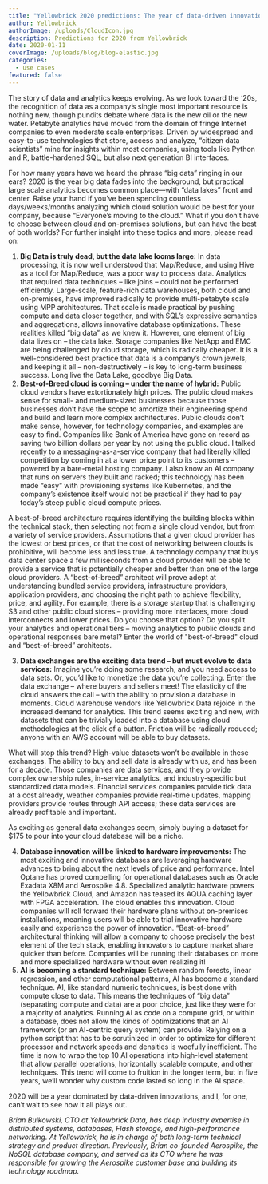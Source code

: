 ```yaml
---
title: "Yellowbrick 2020 predictions: The year of data-driven innovations"
author: Yellowbrick
authorImage: /uploads/CloudIcon.jpg
description: Predictions for 2020 from Yellowbrick
date: 2020-01-11
coverImage: /uploads/blog/blog-elastic.jpg
categories:
  - use cases
featured: false
---
```

The story of data and analytics keeps evolving. As we look toward the ‘20s, the recognition of data as a company’s single most important resource is nothing new, though pundits debate where data is the new oil or the new water. Petabyte analytics have moved from the domain of fringe Internet companies to even moderate scale enterprises. Driven by widespread and easy-to-use technologies that store, access and analyze, “citizen data scientists” mine for insights within most companies, using tools like Python and R, battle-hardened SQL, but also next generation BI interfaces.

For how many years have we heard the phrase “big data” ringing in our ears? 2020 is the year big data fades into the background, but practical large scale analytics becomes common place—with  “data lakes” front and center. Raise your hand if you’ve been spending countless days/weeks/months analyzing which cloud solution would be best for your company, because “Everyone’s moving to the cloud.” What if you don’t have to choose between cloud and on-premises solutions, but can have the best of both worlds? For further insight into these topics and more, please read on:  

1. **Big Data is truly dead, but the data lake looms large:** In data processing, it is now well understood that Map/Reduce, and using Hive as a tool for Map/Reduce, was a poor way to process data. Analytics that required data techniques – like joins – could not be performed efficiently. Large-scale, feature-rich data warehouses, both cloud and on-premises, have improved radically to provide multi-petabyte scale using MPP architectures. That scale is made practical by pushing compute and data closer together, and with SQL’s expressive semantics and aggregations, allows innovative database optimizations. These realities killed “big data” as we knew it. However, one element of big data lives on – the data lake. Storage companies like NetApp and EMC are being challenged by cloud storage, which is radically cheaper. It is a well-considered best practice that data is a company’s crown jewels, and keeping it all – non-destructively – is key to long-term business success. Long live the Data Lake, goodbye Big Data.
2. **Best-of-Breed cloud is coming – under the name of hybrid:** Public cloud vendors have extortionately high prices. The public cloud makes sense for small- and medium-sized businesses because those businesses don’t have the scope to amortize their engineering spend and build and learn more complex architectures. Public clouds don’t make sense, however, for technology companies, and examples are easy to find. Companies like Bank of America have gone on record as saving two billion dollars per year by not using the public cloud. I talked recently to a messaging-as-a-service company that had literally killed competition by coming in at a lower price point to its customers – powered by a bare-metal hosting company. I also know an AI company that runs on servers they built and racked; this technology has been made “easy” with provisioning systems like Kubernetes, and the company’s existence itself would not be practical if they had to pay today’s steep public cloud compute prices. 

 A best-of-breed architecture requires identifying the building blocks within the technical stack, then selecting not from a single cloud vendor, but from a variety of service providers. Assumptions that a given cloud provider has the lowest or best prices, or that the cost of networking between clouds is prohibitive, will become less and less true. A technology company that buys data center space a few milliseconds from a cloud provider will be able to provide a service that is potentially cheaper and better than one of the large cloud providers. A “best-of-breed” architect will prove adept at understanding bundled service providers, infrastructure providers, application providers, and choosing the right path to achieve flexibility, price, and agility. For example, there is a storage startup that is challenging S3 and other public cloud stores – providing more interfaces, more cloud interconnects and lower prices. Do you choose that option? Do you split your analytics and operational tiers – moving analytics to public clouds and operational responses bare metal? Enter the world of "best-of-breed" cloud and “best-of-breed” architects.

3. **Data exchanges are the exciting data trend – but must evolve to data services:** Imagine you’re doing some research, and you need access to data sets. Or, you’d like to monetize the data you’re collecting. Enter the data exchange – where buyers and sellers meet! The elasticity of the cloud answers the call – with the ability to provision a database in moments. Cloud warehouse vendors like Yellowbrick Data rejoice in the increased demand for analytics. This trend seems exciting and new, with datasets that can be trivially loaded into a database using cloud methodologies at the click of a button. Friction will be radically reduced; anyone with an AWS account will be able to buy datasets. 

 What will stop this trend? High-value datasets won’t be available in these exchanges. The ability to buy and sell data is already with us, and has been for a decade. Those companies are data services, and they provide complex ownership rules, in-service analytics, and industry-specific but standardized data models. Financial services companies provide tick data at a cost already, weather companies provide real-time updates, mapping providers provide routes through API access; these data services are already profitable and important.

 As exciting as general data exchanges seem, simply buying a dataset for $175 to pour into your cloud database will be a niche.

4. **Database innovation will be linked to hardware improvements:** The most exciting and innovative databases are leveraging hardware advances to bring about the next levels of price and performance. Intel Optane has proved compelling for operational databases such as Oracle Exadata X8M and Aerospike 4.8. Specialized analytic hardware powers the Yellowbrick Cloud, and Amazon has teased its AQUA caching layer with FPGA acceleration. The cloud enables this innovation. Cloud companies will roll forward their hardware plans without on-premises installations, meaning users will be able to trial innovative hardware easily and experience the power of innovation. “Best-of-breed” architectural thinking will allow a company to choose precisely the best element of the tech stack, enabling innovators to capture market share quicker than before. Companies will be running their databases on more and more specialized hardware without even realizing it!
5. **AI is becoming a standard technique:** Between random forests, linear regression, and other computational patterns, AI has become a standard technique. AI, like standard numeric techniques, is best done with compute close to data. This means the techniques of “big data” (separating compute and data) are a poor choice, just like they were for a majority of analytics. Running AI as code on a compute grid, or within a database, does not allow the kinds of optimizations that an AI framework (or an AI-centric query system) can provide. Relying on a python script that has to be scrutinized in order to optimize for different processor and network speeds and densities is woefully inefficient. The time is now to wrap the top 10 AI operations into high-level statement that allow parallel operations, horizontally scalable compute, and other techniques. This trend will come to fruition in the longer term, but in five years, we’ll wonder why custom code lasted so long in the AI space.

2020 will be a year dominated by data-driven innovations, and I, for one, can’t wait to see how it all plays out.

*Brian Bulkowski, CTO at Yellowbrick Data, has deep industry expertise in distributed systems, databases, Flash storage, and high-performance networking. At Yellowbrick, he is in charge of both long-term technical strategy and product direction. Previously, Brian co-founded Aerospike, the NoSQL database company, and served as its CTO where he was responsible for growing the Aerospike customer base and building its technology roadmap.*